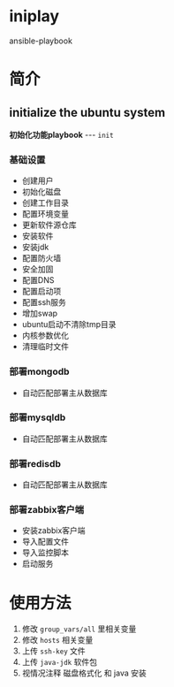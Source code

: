 # iniplay

ansible-playbook


# 简介

## initialize the ubuntu system

__初始化功能playbook__ --- `init`

### 基础设置
- 创建用户
- 初始化磁盘
- 创建工作目录
- 配置环境变量
- 更新软件源仓库
- 安装软件
- 安装jdk 
- 配置防火墙
- 安全加固
- 配置DNS 
- 配置启动项
- 配置ssh服务
- 增加swap
- ubuntu启动不清除tmp目录
- 内核参数优化
- 清理临时文件

### 部署mongodb
- 自动匹配部署主从数据库

### 部署mysqldb
- 自动匹配部署主从数据库

### 部署redisdb
- 自动匹配部署主从数据库

### 部署zabbix客户端
- 安装zabbix客户端
- 导入配置文件
- 导入监控脚本
- 启动服务


# 使用方法

1. 修改 `group_vars/all` 里相关变量
2. 修改 `hosts` 相关变量
3. 上传 `ssh-key` 文件
4. 上传 `java-jdk` 软件包
5. 视情况注释 磁盘格式化 和 java 安装

